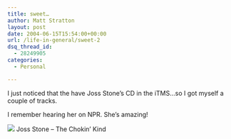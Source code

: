 ```yaml
---
title: sweet…
author: Matt Stratton
layout: post
date: 2004-06-15T15:54:00+00:00
url: /life-in-general/sweet-2
dsq_thread_id:
  - 28249905
categories:
  - Personal

---
```

I just noticed that the have Joss Stone&#8217;s CD in the iTMS&#8230;so I got myself a couple of tracks.

I remember hearing her on NPR. She&#8217;s amazing!

[![][1]][2] Joss Stone &#8211; The Chokin&#8217; Kind</span>

 [1]: https://ax.phobos.apple.com.edgesuite.net/images/iTunes.gif
 [2]: https://www.itunes.com